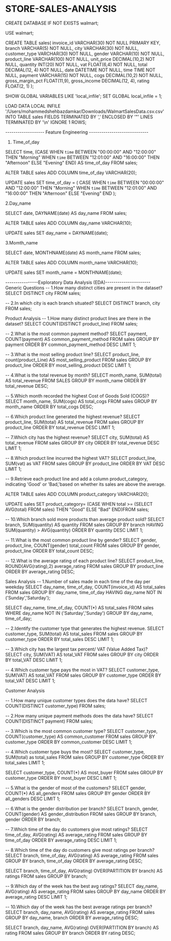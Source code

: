 # STORE-SALES-ANALYSIS
CREATE DATABASE IF NOT EXISTS walmart;

USE walmart;

CREATE TABLE sales(
invoice_id VARCHAR(30) NOT NULL PRIMARY KEY,
branch VARCHAR(5) NOT NULL,
city VARCHAR(30) NOT NULL,
customer_type VARCHAR(30) NOT NULL,
gender VARCHAR(10) NOT NULL,
product_line VARCHAR(100) NOT NULL,
unit_price DECIMAL(10,2) NOT NULL,
quantity INT(20) NOT NULL,
vat FLOAT(6,4) NOT NULL,
total DECIMAL(12, 4) NOT NULL,
date DATETIME NOT NULL,
time TIME NOT NULL,
payment VARCHAR(15) NOT NULL,
cogs DECIMAL(10,2) NOT NULL,
gross_margin_pct FLOAT(11,9),
gross_income DECIMAL(12, 4),
rating FLOAT(2, 1)
);

SHOW GLOBAL VARIABLES LIKE 'local_infile';
SET GLOBAL local_infile = 1;

LOAD DATA LOCAL INFILE 
'/Users/mohammedshehbazdamkar/Downloads/WalmartSalesData.csv.csv'
INTO TABLE sales
FIELDS TERMINATED BY ','
ENCLOSED BY '"'
LINES TERMINATED BY '\n'
IGNORE 1 ROWS;


------------------- Feature Engineering -----------------------------
1. Time_of_day

SELECT time,
(CASE 
	WHEN `time` BETWEEN "00:00:00" AND "12:00:00" THEN "Morning"
	WHEN `time` BETWEEN "12:01:00" AND "16:00:00" THEN "Afternoon"
	ELSE "Evening" 
END) AS time_of_day
FROM sales;

ALTER TABLE sales ADD COLUMN time_of_day VARCHAR(20);

UPDATE sales
SET time_of_day = (
	CASE 
		WHEN `time` BETWEEN "00:00:00" AND "12:00:00" THEN "Morning"
		WHEN `time` BETWEEN "12:01:00" AND "16:00:00" THEN "Afternoon"
		ELSE "Evening" 
	END
);


2.Day_name

SELECT date,
DAYNAME(date) AS day_name
FROM sales;

ALTER TABLE sales ADD COLUMN day_name VARCHAR(10);

UPDATE sales
SET day_name = DAYNAME(date);

3.Momth_name

SELECT date,
MONTHNAME(date) AS month_name
FROM sales;

ALTER TABLE sales ADD COLUMN month_name VARCHAR(10);

UPDATE sales
SET month_name = MONTHNAME(date);


----------------Exploratory Data Analysis (EDA)----------------------
Generic Questions
-- 1.How many distinct cities are present in the dataset?
SELECT DISTINCT city FROM sales;

-- 2.In which city is each branch situated?
SELECT DISTINCT branch, city FROM sales;

Product Analysis
-- 1.How many distinct product lines are there in the dataset?
SELECT COUNT(DISTINCT product_line) FROM sales;

-- 2.What is the most common payment method?
SELECT payment, COUNT(payment) AS common_payment_method 
FROM sales GROUP BY payment ORDER BY common_payment_method DESC LIMIT 1;

-- 3.What is the most selling product line?
SELECT product_line, count(product_Line) AS most_selling_product
FROM sales GROUP BY product_line ORDER BY most_selling_product DESC LIMIT 1;

-- 4.What is the total revenue by month?
SELECT month_name, SUM(total) AS total_revenue
FROM SALES GROUP BY month_name ORDER BY total_revenue DESC;

-- 5.Which month recorded the highest Cost of Goods Sold (COGS)?
SELECT month_name, SUM(cogs) AS total_cogs
FROM sales GROUP BY month_name ORDER BY total_cogs DESC;

-- 6.Which product line generated the highest revenue?
SELECT product_line, SUM(total) AS total_revenue
FROM sales GROUP BY product_line ORDER BY total_revenue DESC LIMIT 1;

-- 7.Which city has the highest revenue?
SELECT city, SUM(total) AS total_revenue
FROM sales GROUP BY city ORDER BY total_revenue DESC LIMIT 1;

-- 8.Which product line incurred the highest VAT?
SELECT product_line, SUM(vat) as VAT 
FROM sales GROUP BY product_line ORDER BY VAT DESC LIMIT 1;

-- 9.Retrieve each product line and add a column product_category, indicating 'Good' or 'Bad,'based on whether its sales are above the average.

ALTER TABLE sales ADD COLUMN product_category VARCHAR(20);

UPDATE sales 
SET product_category= 
(CASE 
	WHEN total >= (SELECT AVG(total) FROM sales) THEN "Good"
    ELSE "Bad"
END)FROM sales;

-- 10.Which branch sold more products than average product sold?
SELECT branch, SUM(quantity) AS quantity
FROM sales GROUP BY branch HAVING SUM(quantity) > AVG(quantity) ORDER BY quantity DESC LIMIT 1;

-- 11.What is the most common product line by gender?
SELECT gender, product_line, COUNT(gender) total_count
FROM sales GROUP BY gender, product_line ORDER BY total_count DESC;

-- 12.What is the average rating of each product line?
SELECT product_line, ROUND(AVG(rating),2) average_rating
FROM sales GROUP BY product_line ORDER BY average_rating DESC;


Sales Analysis
-- 1.Number of sales made in each time of the day per weekday
SELECT day_name, time_of_day, COUNT(invoice_id) AS total_sales
FROM sales GROUP BY day_name, time_of_day HAVING day_name NOT IN ('Sunday','Saturday');

SELECT day_name, time_of_day, COUNT(*) AS total_sales
FROM sales WHERE day_name NOT IN ('Saturday','Sunday') GROUP BY day_name, time_of_day;

-- 2.Identify the customer type that generates the highest revenue.
SELECT customer_type, SUM(total) AS total_sales
FROM sales GROUP BY customer_type ORDER BY total_sales DESC LIMIT 1;

-- 3.Which city has the largest tax percent/ VAT (Value Added Tax)?
SELECT city, SUM(VAT) AS total_VAT
FROM sales GROUP BY city ORDER BY total_VAT DESC LIMIT 1;

-- 4.Which customer type pays the most in VAT?
SELECT customer_type, SUM(VAT) AS total_VAT
FROM sales GROUP BY customer_type ORDER BY total_VAT DESC LIMIT 1;

Customer Analysis

-- 1.How many unique customer types does the data have?
SELECT COUNT(DISTINCT customer_type) FROM sales;

-- 2.How many unique payment methods does the data have?
SELECT COUNT(DISTINCT payment) FROM sales;

-- 3.Which is the most common customer type?
SELECT customer_type, COUNT(customer_type) AS common_customer
FROM sales GROUP BY customer_type ORDER BY common_customer DESC LIMIT 1;

-- 4.Which customer type buys the most?
SELECT customer_type, SUM(total) as total_sales
FROM sales GROUP BY customer_type ORDER BY total_sales LIMIT 1;

SELECT customer_type, COUNT(*) AS most_buyer
FROM sales GROUP BY customer_type ORDER BY most_buyer DESC LIMIT 1;

-- 5.What is the gender of most of the customers?
SELECT gender, COUNT(*) AS all_genders 
FROM sales GROUP BY gender ORDER BY all_genders DESC LIMIT 1;

-- 6.What is the gender distribution per branch?
SELECT branch, gender, COUNT(gender) AS gender_distribution
FROM sales GROUP BY branch, gender ORDER BY branch;

-- 7.Which time of the day do customers give most ratings?
SELECT time_of_day, AVG(rating) AS average_rating
FROM sales GROUP BY time_of_day ORDER BY average_rating DESC LIMIT 1;

-- 8.Which time of the day do customers give most ratings per branch?
SELECT branch, time_of_day, AVG(rating) AS average_rating
FROM sales GROUP BY branch, time_of_day ORDER BY average_rating DESC;

SELECT branch, time_of_day,
AVG(rating) OVER(PARTITION BY branch) AS ratings
FROM sales GROUP BY branch;

-- 9.Which day of the week has the best avg ratings?
SELECT day_name, AVG(rating) AS average_rating
FROM sales GROUP BY day_name ORDER BY average_rating DESC LIMIT 1;

-- 10.Which day of the week has the best average ratings per branch?
SELECT  branch, day_name, AVG(rating) AS average_rating
FROM sales GROUP BY day_name, branch ORDER BY average_rating DESC;

SELECT  branch, day_name,
AVG(rating) OVER(PARTITION BY branch) AS rating
FROM sales GROUP BY branch ORDER BY rating DESC;
